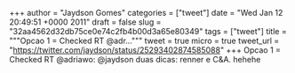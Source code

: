 
+++
author = "Jaydson Gomes"
categories = ["tweet"]
date = "Wed Jan 12 20:49:51 +0000 2011"
draft = false
slug = "32aa4562d32db75ce0e74c2fb4b00d3a65e80349"
tags = ["tweet"]
title = """Opcao 1 = Checked RT @adr..."""
tweet = true
micro = true
tweet_url = "https://twitter.com/jaydson/status/25293402874585088"
+++
Opcao 1 = Checked RT @adriawo: @jaydson duas dicas: renner e C&A. hehehe
